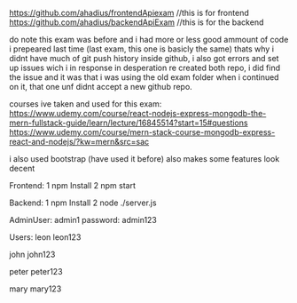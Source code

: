 https://github.com/ahadius/frontendApiexam      //this is for frontend
https://github.com/ahadius/backendApiExam       //this is for the backend



do note this exam was before and i had more or less good ammount of code i prepeared last time (last exam, this one is basicly the same)
thats why i didnt have much of git push history inside github, i also got errors and set up issues wich i in response in desperation re created both  repo, i did find the issue and it was that i was using the old exam folder when i continued on it, that one unf didnt accept a new github repo.

courses ive taken and used for this exam:
https://www.udemy.com/course/react-nodejs-express-mongodb-the-mern-fullstack-guide/learn/lecture/16845514?start=15#questions
https://www.udemy.com/course/mern-stack-course-mongodb-express-react-and-nodejs/?kw=mern&src=sac

i also used bootstrap (have used it before) also makes some features look decent




Frontend:
1 npm Install
2 npm start

Backend:
1 npm Install
2 node ./server.js


AdminUser: admin1
password: admin123


Users:
leon
leon123

john
john123

peter
peter123

mary
mary123












